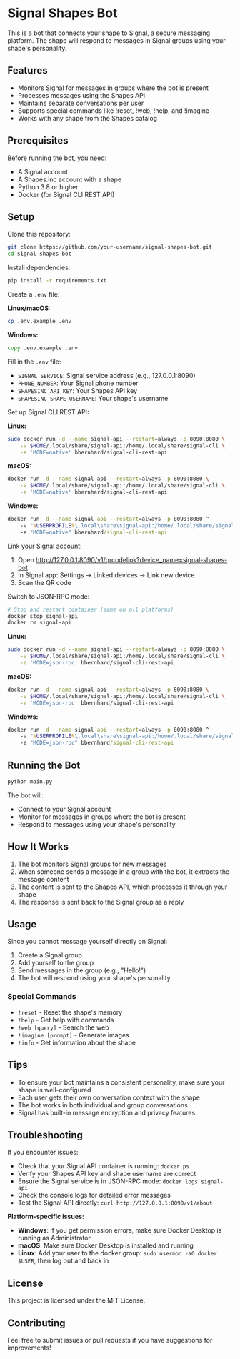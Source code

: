 # Signal Shapes Bot

This is a bot that connects your shape to Signal, a secure messaging platform. The shape will respond to messages in Signal groups using your shape's personality.

## Features

- Monitors Signal for messages in groups where the bot is present
- Processes messages using the Shapes API
- Maintains separate conversations per user
- Supports special commands like !reset, !web, !help, and !imagine
- Works with any shape from the Shapes catalog

## Prerequisites

Before running the bot, you need:

- A Signal account
- A Shapes.inc account with a shape
- Python 3.8 or higher
- Docker (for Signal CLI REST API)

## Setup

Clone this repository:
```bash
git clone https://github.com/your-username/signal-shapes-bot.git
cd signal-shapes-bot
```

Install dependencies:
```bash
pip install -r requirements.txt
```

Create a `.env` file:

**Linux/macOS:**
```bash
cp .env.example .env
```

**Windows:**
```cmd
copy .env.example .env
```

Fill in the `.env` file:
- `SIGNAL_SERVICE`: Signal service address (e.g., 127.0.0.1:8090)
- `PHONE_NUMBER`: Your Signal phone number
- `SHAPESINC_API_KEY`: Your Shapes API key
- `SHAPESINC_SHAPE_USERNAME`: Your shape's username

Set up Signal CLI REST API:

**Linux:**
```bash
sudo docker run -d --name signal-api --restart=always -p 8090:8080 \
    -v $HOME/.local/share/signal-api:/home/.local/share/signal-cli \
    -e 'MODE=native' bbernhard/signal-cli-rest-api
```

**macOS:**
```bash
docker run -d --name signal-api --restart=always -p 8090:8080 \
    -v $HOME/.local/share/signal-api:/home/.local/share/signal-cli \
    -e 'MODE=native' bbernhard/signal-cli-rest-api
```

**Windows:**
```cmd
docker run -d --name signal-api --restart=always -p 8090:8080 ^
    -v "%USERPROFILE%\.local\share\signal-api:/home/.local/share/signal-cli" ^
    -e "MODE=native" bbernhard/signal-cli-rest-api
```

Link your Signal account:
1. Open http://127.0.0.1:8090/v1/qrcodelink?device_name=signal-shapes-bot
2. In Signal app: Settings → Linked devices → Link new device
3. Scan the QR code

Switch to JSON-RPC mode:

```bash
# Stop and restart container (same on all platforms)
docker stop signal-api
docker rm signal-api
```

**Linux:**
```bash
sudo docker run -d --name signal-api --restart=always -p 8090:8080 \
    -v $HOME/.local/share/signal-api:/home/.local/share/signal-cli \
    -e 'MODE=json-rpc' bbernhard/signal-cli-rest-api
```

**macOS:**
```bash
docker run -d --name signal-api --restart=always -p 8090:8080 \
    -v $HOME/.local/share/signal-api:/home/.local/share/signal-cli \
    -e 'MODE=json-rpc' bbernhard/signal-cli-rest-api
```

**Windows:**
```cmd
docker run -d --name signal-api --restart=always -p 8090:8080 ^
    -v "%USERPROFILE%\.local\share\signal-api:/home/.local/share/signal-cli" ^
    -e "MODE=json-rpc" bbernhard/signal-cli-rest-api
```

## Running the Bot

```bash
python main.py
```

The bot will:
- Connect to your Signal account
- Monitor for messages in groups where the bot is present
- Respond to messages using your shape's personality

## How It Works

1. The bot monitors Signal groups for new messages
2. When someone sends a message in a group with the bot, it extracts the message content
3. The content is sent to the Shapes API, which processes it through your shape
4. The response is sent back to the Signal group as a reply

## Usage

Since you cannot message yourself directly on Signal:

1. Create a Signal group
2. Add yourself to the group
3. Send messages in the group (e.g., "Hello!")
4. The bot will respond using your shape's personality

### Special Commands

- `!reset` - Reset the shape's memory
- `!help` - Get help with commands
- `!web [query]` - Search the web
- `!imagine [prompt]` - Generate images
- `!info` - Get information about the shape

## Tips

- To ensure your bot maintains a consistent personality, make sure your shape is well-configured
- Each user gets their own conversation context with the shape
- The bot works in both individual and group conversations
- Signal has built-in message encryption and privacy features

## Troubleshooting

If you encounter issues:

- Check that your Signal API container is running: `docker ps`
- Verify your Shapes API key and shape username are correct
- Ensure the Signal service is in JSON-RPC mode: `docker logs signal-api`
- Check the console logs for detailed error messages
- Test the Signal API directly: `curl http://127.0.0.1:8090/v1/about`

**Platform-specific issues:**

- **Windows**: If you get permission errors, make sure Docker Desktop is running as Administrator
- **macOS**: Make sure Docker Desktop is installed and running
- **Linux**: Add your user to the docker group: `sudo usermod -aG docker $USER`, then log out and back in

## License

This project is licensed under the MIT License.

## Contributing

Feel free to submit issues or pull requests if you have suggestions for improvements!